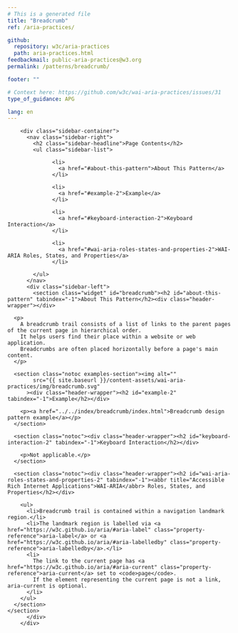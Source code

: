 ```yaml
---
# This is a generated file
title: "Breadcrumb"
ref: /aria-practices/

github:
  repository: w3c/aria-practices
  path: aria-practices.html
feedbackmail: public-aria-practices@w3.org
permalink: /patterns/breadcrumb/

footer: ""

# Context here: https://github.com/w3c/wai-aria-practices/issues/31
type_of_guidance: APG

lang: en
---
```



<link rel="stylesheet" href="{{ site.baseurl }}/content-assets/wai-aria-practices/styles.css">
<!-- Code highlighting styles -->
<link rel="stylesheet" href="{{ site.baseurl }}/index/css/github.css">

<div>

        <div class="sidebar-container">
          <nav class="sidebar-right">
            <h2 class="sidebar-headline">Page Contents</h2>
            <ul class="sidebar-list">
              
                  <li>
                    <a href="#about-this-pattern">About This Pattern</a>
                  </li>
                 
                  <li>
                    <a href="#example-2">Example</a>
                  </li>
                 
                  <li>
                    <a href="#keyboard-interaction-2">Keyboard Interaction</a>
                  </li>
                 
                  <li>
                    <a href="#wai-aria-roles-states-and-properties-2">WAI-ARIA Roles, States, and Properties</a>
                  </li>
                
            </ul>
          </nav>
          <div class="sidebar-left">
            <section class="widget" id="breadcrumb"><h2 id="about-this-pattern" tabindex="-1">About This Pattern</h2><div class="header-wrapper"></div>
      
      <p>
        A breadcrumb trail consists of a list of links to the parent pages of the current page in hierarchical order.
        It helps users find their place within a website or web application.
        Breadcrumbs are often placed horizontally before a page's main content.
      </p>

      <section class="notoc examples-section"><img alt="" 
            src="{{ site.baseurl }}/content-assets/wai-aria-practices/img/breadcrumb.svg"
          ><div class="header-wrapper"><h2 id="example-2" tabindex="-1">Example</h2></div>
        
        <p><a href="../../index/breadcrumb/index.html">Breadcrumb design pattern example</a></p>
      </section>

      <section class="notoc"><div class="header-wrapper"><h2 id="keyboard-interaction-2" tabindex="-1">Keyboard Interaction</h2></div>
        
        <p>Not applicable.</p>
      </section>

      <section class="notoc"><div class="header-wrapper"><h2 id="wai-aria-roles-states-and-properties-2" tabindex="-1"><abbr title="Accessible Rich Internet Applications">WAI-ARIA</abbr> Roles, States, and Properties</h2></div>
        
        <ul>
          <li>Breadcrumb trail is contained within a navigation landmark region.</li>
          <li>The landmark region is labelled via <a href="https://w3c.github.io/aria/#aria-label" class="property-reference">aria-label</a> or <a href="https://w3c.github.io/aria/#aria-labelledby" class="property-reference">aria-labelledby</a>.</li>
          <li>
            The link to the current page has <a href="https://w3c.github.io/aria/#aria-current" class="property-reference">aria-current</a> set to <code>page</code>.
            If the element representing the current page is not a link, aria-current is optional.
          </li>
        </ul>
      </section>
    </section>
          </div>
        </div>
      
</div>
<script>
  var SkipToConfig = {
    settings: {
      skipTo: {
        displayOption: 'popup',
        attachElement: '#site-header',
        colorTheme: 'aria'
      }
    }
  };
</script>
<script src="{{ site.baseurl }}/content-assets/wai-aria-practices/skipto.min.js"></script>
